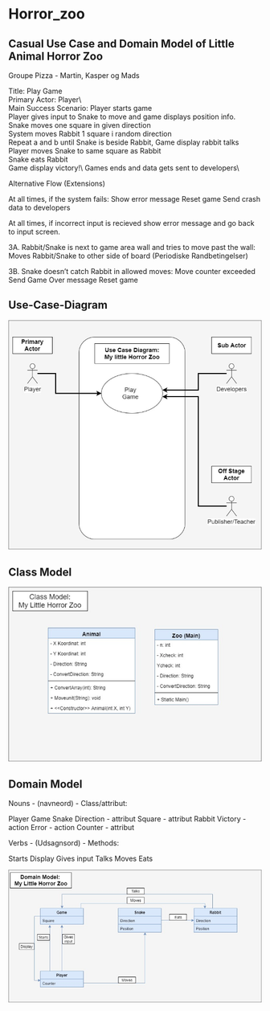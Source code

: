 # Horror_zoo


## Casual Use Case and Domain Model of Little Animal Horror Zoo
Groupe Pizza - Martin, Kasper og Mads

Title:	Play Game\
Primary Actor: Player\	
Main Success Scenario:
Player starts game\
Player gives input to Snake to move and game displays position info.\
Snake moves one square in given direction\
System moves Rabbit 1 square i random direction\
Repeat a and b until Snake is beside Rabbit, Game display rabbit talks\
Player moves Snake to same square as Rabbit\
Snake eats Rabbit\
Game display victory!\ 
Games ends and data gets sent to developers\     

Alternative Flow (Extensions)

At all times, if the system fails:
Show error message 
Reset game
Send crash data to developers

At all times, if incorrect input is recieved
show error message and go back to input screen.

3A. Rabbit/Snake is next to game area wall and tries to move past the wall:
Moves Rabbit/Snake to other side of board (Periodiske Randbetingelser)

3B. Snake doesn’t catch Rabbit in allowed moves:
Move counter exceeded 
Send Game Over message
Reset game



## Use-Case-Diagram

![alt text](https://raw.githubusercontent.com/MagiMartin/Horror_Zoo/master/Use%20Case%20Diagram.jpg)

## Class Model

![alt text](https://raw.githubusercontent.com/MagiMartin/Horror_Zoo/master/Class%20Model.jpg)

## Domain Model

Nouns - (navneord) - Class/attribut:

Player
Game
Snake
Direction	- attribut 
Square	- attribut 
Rabbit
Victory 	- action
Error		- action
Counter	- attribut 


Verbs - (Udsagnsord) - Methods: 

Starts
Display
Gives input
Talks
Moves
Eats


![alt text](https://raw.githubusercontent.com/MagiMartin/Horror_Zoo/master/domain%20model.jpg)
